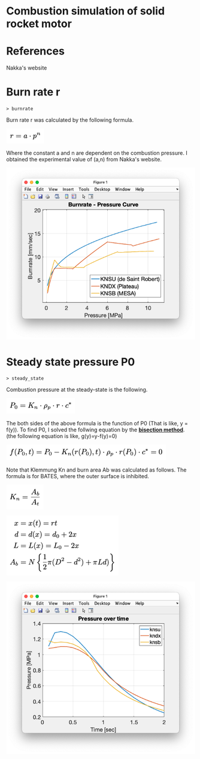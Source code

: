 # Combustion simulation of solid rocket motor

# References
Nakka's website


# Burn rate r 
```
> burnrate
```
Burn rate r was calculated by the following formula.

![](misc/r.png)

Where the constant a and n are dependent on the combustion pressure. I obtained the experimental value of (a,n) from Nakka's website.

![burnrate.png](misc/burnrate.png)


# Steady state pressure P0

```
> steady_state
```
Combustion pressure at the steady-state is the following.

![](misc/p0.png)

The both sides of the above formula is the function of P0 (That is like, y = f(y)). To find P0, I solved the follwing equation by the [**bisection method**](https://en.wikipedia.org/wiki/Bisection_method). (the following equation is like, g(y)=y-f(y)=0)
 
![](misc/f.png)

Note that Klemmung Kn and burn area Ab was calculated as follows.
The formula is for BATES, where the outer surface is inhibited.

![](misc/Kn.png)

![](misc/Ab.png)


![burnrate.png](misc/steady_state.png)





